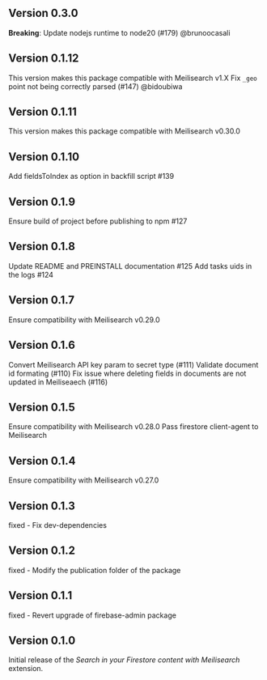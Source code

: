 ## Version 0.3.0

**Breaking**: Update nodejs runtime to node20 (#179) @brunoocasali

## Version 0.1.12

This version makes this package compatible with Meilisearch v1.X
Fix `_geo` point not being correctly parsed (#147) @bidoubiwa

## Version 0.1.11

This version makes this package compatible with Meilisearch v0.30.0

## Version 0.1.10

Add fieldsToIndex as option in backfill script #139

## Version 0.1.9

Ensure build of project before publishing to npm #127

## Version 0.1.8

Update README and PREINSTALL documentation #125
Add tasks uids in the logs #124

## Version 0.1.7

Ensure compatibility with Meilisearch v0.29.0

## Version 0.1.6

Convert Meilisearch API key param to secret type (#111)
Validate document id formating (#110)
Fix issue where deleting fields in documents are not updated in Meiliseaech (#116)

## Version 0.1.5

Ensure compatibility with Meilisearch v0.28.0
Pass firestore client-agent to Meilisearch

## Version 0.1.4

Ensure compatibility with Meilisearch v0.27.0

## Version 0.1.3

fixed - Fix dev-dependencies

## Version 0.1.2

fixed - Modify the publication folder of the package

## Version 0.1.1

fixed - Revert upgrade of firebase-admin package

## Version 0.1.0

Initial release of the _Search in your Firestore content with Meilisearch_ extension.
